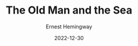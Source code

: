 ---
title: The Old Man and the Sea
author: Ernest Hemingway
score: 4
date: 2022-12-30
pages: 112
cover: https://cdn.penguin.co.uk/dam-assets/books/9780099908401/9780099908401-jacket-large.jpg
link: https://www.penguin.co.uk/books/353548/the-old-man-and-the-sea-by-hemingwayernest/9780099908401
---